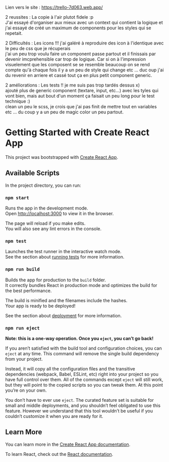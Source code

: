 
Lien vers le site : https://trello-7d063.web.app/

2 reussites :
La copie à l'air plutot fidele :p  
J'ai essayé d'organiser aux mieux avec un context qui contient la logique et j'ai essayé de créé un maximum de components pour les styles qui se repetait.  


2 Difficultés :
Les icons !!! j'ai galéré à reproduire des icon à l'identique avec le peu de css que je récuperais  
j'ai un peu trop voulu faire un component passe partout et il finissais par devenir imcprehensible car trop de logique. Car si on à l'impression visuelement que les composent se se resemble beaucoup on se rend compte qu'à chaque fois il  y a un peu de style qui change etc ... duc oup j'ai du revenir en arriere et cassé tout ça en plus petit component generic.  



2 améliorations :
Les tests !! je me suis pas trop tardés dessus x)  
ajouté plus de generic component (textare, input, etc...) avec les tyles qui vont bien, mais aut bout d'un moment ça faisait un peu long pour le test technique :)  
clean un peu le scss, je crois que j'ai pas finit de mettre tout en variables etc ... du coup y a un peu de magic color un peu partout.  




# Getting Started with Create React App

This project was bootstrapped with [Create React App](https://github.com/facebook/create-react-app).

## Available Scripts

In the project directory, you can run:

### `npm start`

Runs the app in the development mode.\
Open [http://localhost:3000](http://localhost:3000) to view it in the browser.

The page will reload if you make edits.\
You will also see any lint errors in the console.

### `npm test`

Launches the test runner in the interactive watch mode.\
See the section about [running tests](https://facebook.github.io/create-react-app/docs/running-tests) for more information.

### `npm run build`

Builds the app for production to the `build` folder.\
It correctly bundles React in production mode and optimizes the build for the best performance.

The build is minified and the filenames include the hashes.\
Your app is ready to be deployed!

See the section about [deployment](https://facebook.github.io/create-react-app/docs/deployment) for more information.

### `npm run eject`

**Note: this is a one-way operation. Once you `eject`, you can’t go back!**

If you aren’t satisfied with the build tool and configuration choices, you can `eject` at any time. This command will remove the single build dependency from your project.

Instead, it will copy all the configuration files and the transitive dependencies (webpack, Babel, ESLint, etc) right into your project so you have full control over them. All of the commands except `eject` will still work, but they will point to the copied scripts so you can tweak them. At this point you’re on your own.

You don’t have to ever use `eject`. The curated feature set is suitable for small and middle deployments, and you shouldn’t feel obligated to use this feature. However we understand that this tool wouldn’t be useful if you couldn’t customize it when you are ready for it.

## Learn More

You can learn more in the [Create React App documentation](https://facebook.github.io/create-react-app/docs/getting-started).

To learn React, check out the [React documentation](https://reactjs.org/).


